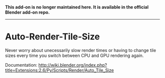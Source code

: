 **This add-on is no longer maintained here. It is available in the official Blender add-on repo.**

---

Auto-Render-Tile-Size
=====================

Never worry about unecessarily slow render times or having to change tile sizes every time you switch between CPU and GPU rendering again.

Documentation: http://wiki.blender.org/index.php?title=Extensions:2.6/Py/Scripts/Render/Auto_Tile_Size
